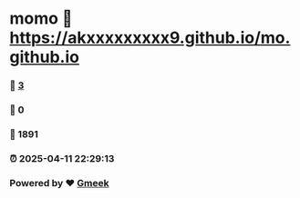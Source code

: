 # momo :link: https://akxxxxxxxxx9.github.io/mo.github.io 
### :page_facing_up: [3](https://akxxxxxxxxx9.github.io/mo.github.io/tag.html) 
### :speech_balloon: 0 
### :hibiscus: 1891 
### :alarm_clock: 2025-04-11 22:29:13 
### Powered by :heart: [Gmeek](https://github.com/Meekdai/Gmeek)
